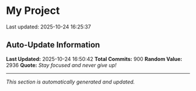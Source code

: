 # My Project


Last updated: 2025-10-24 16:25:37











































































































































































































































































































































































































































































































































































































































































































































































































































































































































































































































































































































































































































































































































## Auto-Update Information

**Last Updated:** 2025-10-24 16:50:42
**Total Commits:** 900
**Random Value:** 2936
**Quote:** _Stay focused and never give up!_

---
_This section is automatically generated and updated._